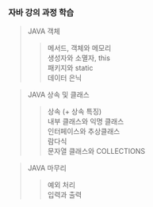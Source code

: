 ### 자바 강의 과정 학습
>JAVA 객체
>>메서드, 객체와 메모리<br>
>>생성자와 소멸자, this<br>
>>패키지와 static<br>
>>데이터 은닉

>JAVA 상속 및 클래스
>>상속 (+ 상속 특징)<br>
>>내부 클래스와 익명 클래스<br>
>>인터페이스와 추상클래스<br>
>>람다식<br>
>>문자열 클래스와 COLLECTIONS

>JAVA 마무리
>>예외 처리<br>
>>입력과 출력
>>
